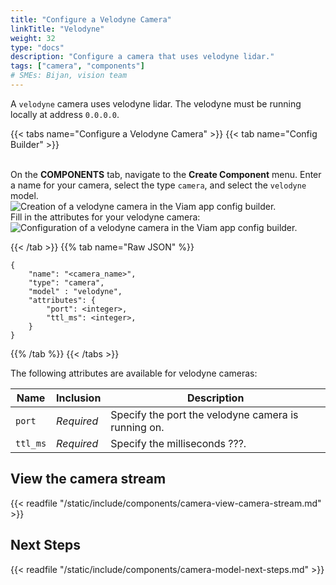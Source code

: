 ```yaml
---
title: "Configure a Velodyne Camera"
linkTitle: "Velodyne"
weight: 32
type: "docs"
description: "Configure a camera that uses velodyne lidar."
tags: ["camera", "components"]
# SMEs: Bijan, vision team
---
```


A `velodyne` camera uses velodyne lidar.
The velodyne must be running locally at address `0.0.0.0`.

{{< tabs name="Configure a Velodyne Camera" >}}
{{< tab name="Config Builder" >}}

<br>
On the <b>COMPONENTS</b> tab, navigate to the <b>Create Component</b> menu.
Enter a name for your camera, select the type <code>camera</code>, and select the <code>velodyne</code> model.
<br>
<img src="../img/create-velodyne.png" alt="Creation of a velodyne camera in the Viam app config builder." />
<br>
Fill in the attributes for your velodyne camera:
<br>
<img src="../img/configure-velodyne.png" alt="Configuration of a velodyne camera in the Viam app config builder." />
<br>

{{< /tab >}}
{{% tab name="Raw JSON" %}}

```json-viam {class="line-numbers linkable-line-numbers"}
{
    "name": "<camera_name>",
    "type": "camera",
    "model" : "velodyne",
    "attributes": {
        "port": <integer>,
        "ttl_ms": <integer>,
    }
}
```

{{% /tab %}}
{{< /tabs >}}

The following attributes are available for velodyne cameras:

| Name | Inclusion | Description |
| ---- | --------- | ----------- |
| `port` | *Required* | Specify the port the velodyne camera is running on. |
| `ttl_ms` | *Required* | Specify the  milliseconds ???. |

## View the camera stream

{{< readfile "/static/include/components/camera-view-camera-stream.md" >}}

## Next Steps

{{< readfile "/static/include/components/camera-model-next-steps.md" >}}
